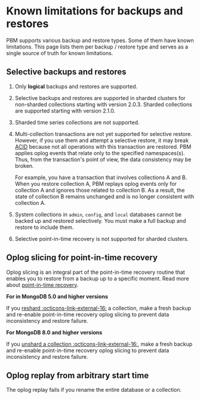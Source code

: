 # Known limitations for backups and restores

PBM supports various backup and restore types. Some of them have known limitations. This page lists them per backup / restore type and serves as a single source of truth for known limitations.

## Selective backups and restores

1. Only **logical** backups and restores are supported.
2. Selective backups and restores are supported in sharded clusters for non-sharded collections starting with version 2.0.3. Sharded collections are supported starting with version 2.1.0. 
3. Sharded time series collections are not supported.
4. Multi-collection transactions are not yet supported for selective restore. However, if you use them and attempt a selective restore, it may break [ACID](../reference/glossary.md#acid) because not all operations with this transaction are restored. PBM applies oplog events that relate only to the specified namespaces(s). Thus, from the transaction's point of view, the data consistency may be broken.

    For example, you have a transaction that involves collections A and B. When you restore collection A, PBM replays oplog events only for collection A and ignores those related to collection B. As a result, the state of collection B remains unchanged and is no longer consistent with collection A. 
    
5. System collections in ``admin``, ``config``, and ``local`` databases cannot be backed up and restored selectively. You must make a full backup and restore to include them.
6. Selective point-in-time recovery is not supported for sharded clusters.


## Oplog slicing for point-in-time recovery

Oplog slicing is an integral part of the point-in-time recovery routine that enables you to restore from a backup up to a specific moment. Read more about [point-in-time recovery](point-in-time-recovery.md).

**For in MongoDB 5.0 and higher versions**

If you [reshard :octicons-link-external-16:](https://www.mongodb.com/docs/manual/core/sharding-reshard-a-collection/) a collection, make a fresh backup and re-enable point-in-time recovery oplog slicing to prevent data inconsistency and restore failure.

**For MongoDB 8.0 and higher versions**

If you [unshard a collection :octicons-link-external-16:](https://www.mongodb.com/docs/v8.0/reference/command/unshardCollection/), make a fresh backup and re-enable point-in-time recovery oplog slicing to prevent data inconsistency and restore failure.

## Oplog replay from arbitrary start time

The oplog replay fails if you rename the entire database or a collection.
